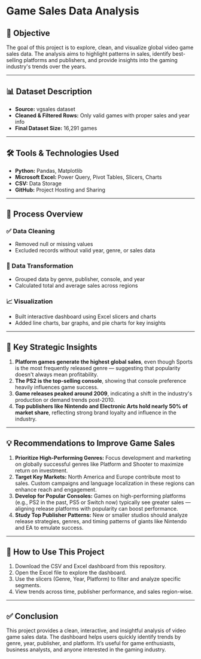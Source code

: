 # Game Sales Data Analysis

## 🎯 Objective
The goal of this project is to explore, clean, and visualize global video game sales data. The analysis aims to highlight patterns in sales, identify best-selling platforms and publishers, and provide insights into the gaming industry's trends over the years.

---

## 📊 Dataset Description
- **Source:** vgsales dataset
- **Cleaned & Filtered Rows:** Only valid games with proper sales and year info
- **Final Dataset Size:** 16,291 games

---

## 🛠️ Tools & Technologies Used
- **Python:** Pandas, Matplotlib
- **Microsoft Excel:** Power Query, Pivot Tables, Slicers, Charts
- **CSV:** Data Storage
- **GitHub:** Project Hosting and Sharing

---

## 🔁 Process Overview

### ✅ Data Cleaning
- Removed null or missing values
- Excluded records without valid year, genre, or sales data

### 🔄 Data Transformation
- Grouped data by genre, publisher, console, and year
- Calculated total and average sales across regions

### 📈 Visualization
- Built interactive dashboard using Excel slicers and charts
- Added line charts, bar graphs, and pie charts for key insights

---

## 🧠 Key Strategic Insights
1. **Platform games generate the highest global sales**, even though Sports is the most frequently released genre — suggesting that popularity doesn't always mean profitability.
2. **The PS2 is the top-selling console**, showing that console preference heavily influences game success.
3. **Game releases peaked around 2009**, indicating a shift in the industry's production or demand trends post-2010.
4. **Top publishers like Nintendo and Electronic Arts hold nearly 50% of market share**, reflecting strong brand loyalty and influence in the industry.

---

## 💡 Recommendations to Improve Game Sales
1. **Prioritize High-Performing Genres:** Focus development and marketing on globally successful genres like Platform and Shooter to maximize return on investment.
2. **Target Key Markets:** North America and Europe contribute most to sales. Custom campaigns and language localization in these regions can enhance reach and engagement.
3. **Develop for Popular Consoles:** Games on high-performing platforms (e.g., PS2 in the past, PS5 or Switch now) typically see greater sales — aligning release platforms with popularity can boost performance.
4. **Study Top Publisher Patterns:** New or smaller studios should analyze release strategies, genres, and timing patterns of giants like Nintendo and EA to emulate success.

---

## 📂 How to Use This Project
1. Download the CSV and Excel dashboard from this repository.
2. Open the Excel file to explore the dashboard.
3. Use the slicers (Genre, Year, Platform) to filter and analyze specific segments.
4. View trends across time, publisher performance, and sales region-wise.

---

## ✅ Conclusion
This project provides a clean, interactive, and insightful analysis of video game sales data. The dashboard helps users quickly identify trends by genre, year, publisher, and platform. It’s useful for game enthusiasts, business analysts, and anyone interested in the gaming industry.
